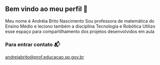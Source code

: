 ## Bem vindo ao meu perfil 🌹
Meu nome é Andréia Brito Nascimento
Sou professora de matemática do Ensino Médio e leciono também a disciplina Tecnologia e Robótica
Utilizo esse espaço para compartilhamento dos projetos desenvolvidos em aula

### Para entrar contato 📬

andreiabrito@prof.educacao.sp.gov.br

<!--
**ProfDeiaMatematica/ProfDeiaMatematica** is a ✨ _special_ ✨ repository because its `README.md` (this file) appears on your GitHub profile.

Here are some ideas to get you started:

- 🔭 I’m currently working on ...
- 🌱 I’m currently learning ...
- 👯 I’m looking to collaborate on ...
- 🤔 I’m looking for help with ...
- 💬 Ask me about ...
- 📫 How to reach me: ...
- 😄 Pronouns: ...
- ⚡ Fun fact: ...
-->
